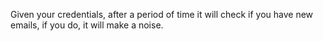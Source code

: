 Given your credentials, after a period of time it will check if you have new emails, if you do, it will make a noise.